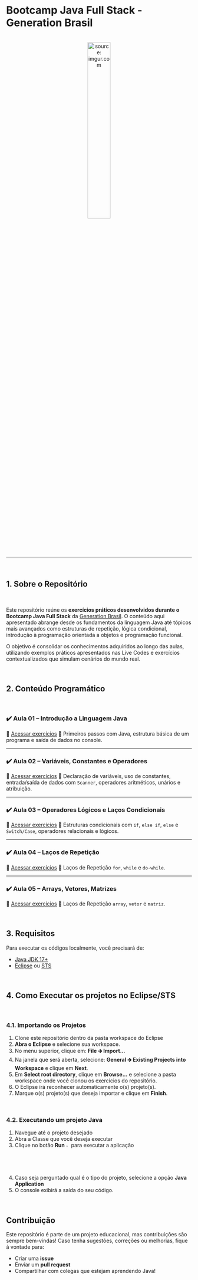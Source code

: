 # Bootcamp Java Full Stack - Generation Brasil

<br />

<div align="center">
	<img src="https://i.imgur.com/IaD4lwg.png" title="source: imgur.com" width="35%"/>
</div>
<br />


------

<br />

## 1. Sobre o Repositório

<br />

Este repositório reúne os **exercícios práticos desenvolvidos durante o Bootcamp Java Full Stack** da [Generation Brasil](https://brazil.generation.org/). O conteúdo aqui apresentado abrange desde os fundamentos da linguagem Java até tópicos mais avançados como estruturas de repetição, lógica condicional, introdução à programação orientada a objetos e programação funcional.

O objetivo é consolidar os conhecimentos adquiridos ao longo das aulas, utilizando exemplos práticos apresentados nas Live Codes e exercícios contextualizados que simulam cenários do mundo real.

<br />

## 2. Conteúdo Programático

<br />

### ✔️ Aula 01 – Introdução a Linguagem Java

📂 [Acessar exercícios](https://github.com/tasselii/java/tree/main/helloworld)
 📝 Primeiros passos com Java, estrutura básica de um programa e saída de dados no console.

------

### ✔️ Aula 02 – Variáveis, Constantes e Operadores

📂 [Acessar exercícios](https://github.com/tasselii/java/tree/main/aula-variaveis)
 📝 Declaração de variáveis, uso de constantes, entrada/saída de dados com `Scanner`, operadores aritméticos, unários e atribuição.

------

### ✔️ Aula 03 – Operadores Lógicos e Laços Condicionais

📂 [Acessar exercícios](https://github.com/tasselii/java/tree/main/aula-lacosCondicionais)
 📝 Estruturas condicionais com `if`, `else if`, `else` e `Switch/Case`, operadores relacionais e lógicos.

------

### ✔️ Aula 04 – Laços de Repetição

📂 [Acessar exercícios](https://github.com/tasselii/java/tree/main/aula-loops)
 📝 Laços de Repetição `for`, `while` e `do-while`.

------

### ✔️ Aula 05 – Arrays, Vetores, Matrizes

📂 [Acessar exercícios](https://github.com/tasselii/java/tree/main/aula-arrays)
 📝 Laços de Repetição `array`, `vetor` e `matriz`.

<br />

## 3. Requisitos

Para executar os códigos localmente, você precisará de:

- [Java JDK 17+](https://www.oracle.com/java/technologies/javase/jdk17-archive-downloads.html)
- [Eclipse](https://eclipseide.org/) ou [STS](https://spring.io/tools)

<br />

## 4. Como Executar os projetos no Eclipse/STS

<br />

### 4.1. Importando os Projetos

1. Clone este repositório dentro da pasta workspace do Eclipse
2. **Abra o Eclipse** e selecione sua workspace.
3. No menu superior, clique em: **File 🡲 Import...**
4. Na janela que será aberta, selecione: **General 🡲 Existing Projects into Workspace** e clique em **Next**.
5. Em **Select root directory**, clique em **Browse...** e selecione a pasta workspace onde você clonou os exercícios do repositório.
6. O Eclipse irá reconhecer automaticamente o(s) projeto(s). 
7. Marque o(s) projeto(s) que deseja importar e clique em **Finish**.

<br />

### 4.2. Executando um projeto Java

1. Navegue até o projeto desejado
2. Abra a Classe que você deseja executar
3. Clique no botão **Run** <img src="https://i.imgur.com/MtBQjUp.png" title="source: imgur.com" width="2%"/> para executar a aplicação
4. Caso seja perguntado qual é o tipo do projeto, selecione a opção **Java Application**
5. O console exibirá a saída do seu código.

<br />

## Contribuição

Este repositório é parte de um projeto educacional, mas contribuições são sempre bem-vindas!
 Caso tenha sugestões, correções ou melhorias, fique à vontade para:

- Criar uma **issue**
- Enviar um **pull request**
- Compartilhar com colegas que estejam aprendendo Java!

<br />

